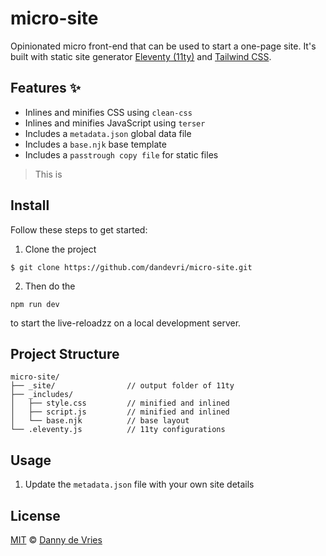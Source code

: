 # micro-site

Opinionated micro front-end that can be used to start a one-page site. It's built with static site generator [Eleventy (11ty)][11ty] and [Tailwind CSS][tailwind].

## Features ✨

* Inlines and minifies CSS using `clean-css`
* Inlines and minifies JavaScript using `terser`
* Includes a `metadata.json` global data file
* Includes a `base.njk` base template
* Includes a `passtrough copy file` for static files

> This is 


## Install

Follow these steps to get started:

1. Clone the project

```
$ git clone https://github.com/dandevri/micro-site.git
```

2. Then do the
```
npm run dev
```

to start the live-reloadzz on a local development server.

## Project Structure

```
micro-site/
├── _site/                // output folder of 11ty
├── _includes/
│   ├── style.css         // minified and inlined
│   ├── script.js         // minified and inlined
│   └── base.njk          // base layout
└── .eleventy.js          // 11ty configurations
```

## Usage

1. Update the `metadata.json` file with your own site details
## License

[MIT][license] © [Danny de Vries][author]

[11ty]: https://www.11ty.io/]
[postcss]: https://postcss.org/
[nunjucks]: https://mozilla.github.io/nunjucks/
[autoprefixer]: https://github.com/postcss/autoprefixer
[author]: https://github.com/dandevri
[license]: license

[tailwind]: https://tailwindcss.com/
